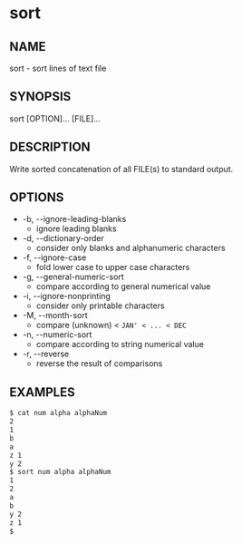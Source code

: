 # sort

## NAME

sort - sort lines of text file

## SYNOPSIS

sort [OPTION]... [FILE]...

## DESCRIPTION

Write sorted concatenation of all FILE(s) to standard output.

## OPTIONS

* -b, --ignore-leading-blanks
  * ignore leading blanks
* -d, --dictionary-order
  * consider only blanks and alphanumeric characters
* -f, --ignore-case
  * fold lower case to upper case characters
* -g, --general-numeric-sort
  * compare according to general numerical value
* -i, --ignore-nonprinting
  * consider only printable characters
* -M, --month-sort
  * compare (unknown) < `JAN' < ... < DEC`
* -n, --numeric-sort
  * compare according to string numerical value
* -r, --reverse
  * reverse the result of comparisons
  
## EXAMPLES

```bash
$ cat num alpha alphaNum
2
1
b
a
z 1
y 2
$ sort num alpha alphaNum
1
2
a
b
y 2 
z 1
$
```
